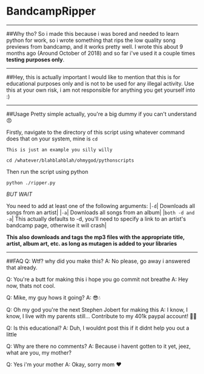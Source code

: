 # BandcampRipper

---
##Why tho?
So i made this because i was bored and needed to learn python for work, so i wrote something that rips the low quality song previews from bandcamp, and it works pretty well.
I wrote this about 9 months ago (Around October of 2018) and so far i've used it a couple times __testing purposes only__.

---
##Hey, this is actually important
I would like to mention that this is for educational purposes only and is not to be used for any illegal activity. Use this at your own risk, i am not responsible for anything you get yourself into :)

---
##Usage
Pretty simple actually, you're a big dummy if you can't understand :angry:

Firstly, navigate to the directory of this script using whatever command does that on your system, mine is `cd`
```
This is just an example you silly willy

cd /whatever/blahblahblah/ohmygod/pythonscripts
```

Then run the script using python

```
python ./ripper.py
```

*BUT WAIT*

You need to add at least one of the following arguments:
|`-d`| Downloads all songs from an artist|
|`-a`| Downloads all songs from an album|
|`both -d and -a`| This actually defaults to -d, you'll need to specify a link to an artist's bandcamp page, otherwise it will crash|

__This also downloads and tags the mp3 files with the appropriate title, artist, album art, etc. as long as mutagen is added to your libraries__

---
##FAQ
Q: Wtf? why did you make this?
A: No please, go away i answered that already.

Q: You're a butt for making this i hope you go commit not breathe
A: Hey now, thats not cool.

Q: Mike, my guy hows it going?
A: :sunglasses::droplet:

Q: Oh my god you're the next Stephen Jobert for making this
A: I know, I know, I live with my parents still... Contribute to my 401k paypal account! :runner::dash:

Q: Is this educational?
A: Duh, I wouldnt post this if it didnt help you out a little

Q: Why are there no comments?
A: Because i havent gotten to it yet, jeez, what are you, my mother?

Q: Yes i'm your mother
A: Okay, sorry mom :heart: